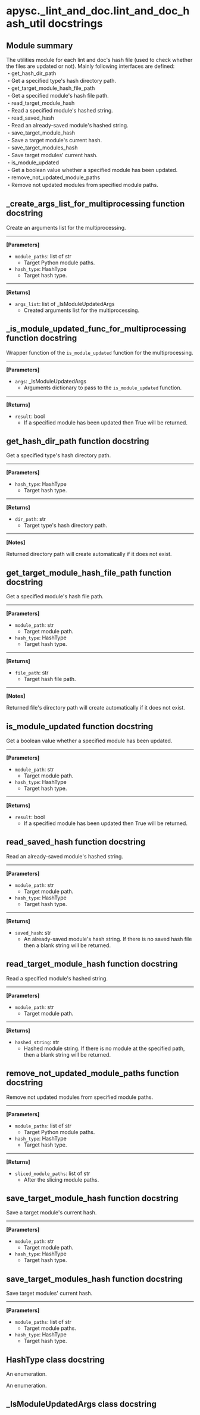 # apysc._lint_and_doc.lint_and_doc_hash_util docstrings

## Module summary

The utilities module for each lint and doc's hash file (used to check whether the files are updated or not). Mainly following interfaces are defined: <br>・get_hash_dir_path <br> ・Get a specified type's hash directory path. <br>・get_target_module_hash_file_path <br> ・Get a specified module's hash file path. <br>・read_target_module_hash <br> ・Read a specified module's hashed string. <br>・read_saved_hash <br> ・Read an already-saved module's hashed string. <br>・save_target_module_hash <br> ・Save a target module's current hash. <br>・save_target_modules_hash <br> ・Save target modules' current hash. <br>・is_module_updated <br> ・Get a boolean value whether a specified module has been updated. <br>・remove_not_updated_module_paths <br> ・Remove not updated modules from specified module paths.

## _create_args_list_for_multiprocessing function docstring

Create an arguments list for the multiprocessing.<hr>

**[Parameters]**

- `module_paths`: list of str
  - Target Python module paths.
- `hash_type`: HashType
  - Target hash type.

<hr>

**[Returns]**

- `args_list`: list of _IsModuleUpdatedArgs
  - Created arguments list for the multiprocessing.

## _is_module_updated_func_for_multiprocessing function docstring

Wrapper function of the `is_module_updated` function for the multiprocessing.<hr>

**[Parameters]**

- `args`: _IsModuleUpdatedArgs
  - Arguments dictionary to pass to the `is_module_updated` function.

<hr>

**[Returns]**

- `result`: bool
  - If a specified module has been updated then True will be returned.

## get_hash_dir_path function docstring

Get a specified type's hash directory path.<hr>

**[Parameters]**

- `hash_type`: HashType
  - Target hash type.

<hr>

**[Returns]**

- `dir_path`: str
  - Target type's hash directory path.

<hr>

**[Notes]**

Returned directory path will create automatically if it does not exist.

## get_target_module_hash_file_path function docstring

Get a specified module's hash file path.<hr>

**[Parameters]**

- `module_path`: str
  - Target module path.
- `hash_type`: HashType
  - Target hash type.

<hr>

**[Returns]**

- `file_path`: str
  - Target hash file path.

<hr>

**[Notes]**

Returned file's directory path will create automatically if it does not exist.

## is_module_updated function docstring

Get a boolean value whether a specified module has been updated.<hr>

**[Parameters]**

- `module_path`: str
  - Target module path.
- `hash_type`: HashType
  - Target hash type.

<hr>

**[Returns]**

- `result`: bool
  - If a specified module has been updated then True will be returned.

## read_saved_hash function docstring

Read an already-saved module's hashed string.<hr>

**[Parameters]**

- `module_path`: str
  - Target module path.
- `hash_type`: HashType
  - Target hash type.

<hr>

**[Returns]**

- `saved_hash`: str
  - An already-saved module's hash string. If there is no saved hash file then a blank string will be returned.

## read_target_module_hash function docstring

Read a specified module's hashed string.<hr>

**[Parameters]**

- `module_path`: str
  - Target module path.

<hr>

**[Returns]**

- `hashed_string`: str
  - Hashed module string. If there is no module at the specified path, then a blank string will be returned.

## remove_not_updated_module_paths function docstring

Remove not updated modules from specified module paths.<hr>

**[Parameters]**

- `module_paths`: list of str
  - Target Python module paths.
- `hash_type`: HashType
  - Target hash type.

<hr>

**[Returns]**

- `sliced_module_paths`: list of str
  - After the slicing module paths.

## save_target_module_hash function docstring

Save a target module's current hash.<hr>

**[Parameters]**

- `module_path`: str
  - Target module path.
- `hash_type`: HashType
  - Target hash type.

## save_target_modules_hash function docstring

Save target modules' current hash.<hr>

**[Parameters]**

- `module_paths`: list of str
  - Target module paths.
- `hash_type`: HashType
  - Target hash type.

## HashType class docstring

An enumeration.

An enumeration.

## _IsModuleUpdatedArgs class docstring

